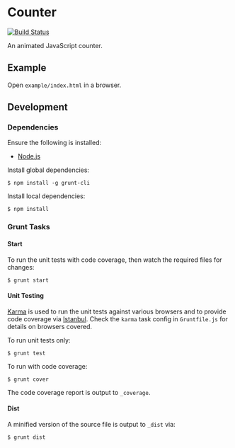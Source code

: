 # Counter

[![Build Status](https://travis-ci.org/tanem/counter.png?branch=master)](https://travis-ci.org/tanem/counter)

An animated JavaScript counter.

## Example

Open `example/index.html` in a browser.

## Development

### Dependencies

Ensure the following is installed:

 * [Node.js](http://nodejs.org/)

Install global dependencies:

    $ npm install -g grunt-cli

Install local dependencies:
    
    $ npm install

### Grunt Tasks

#### Start

To run the unit tests with code coverage, then watch the required files for changes:

    $ grunt start

#### Unit Testing

[Karma](http://karma-runner.github.io/0.8/index.html) is used to run the unit tests against various browsers and to provide code coverage via [Istanbul](https://github.com/gotwarlost/istanbul). Check the `karma` task config in `Gruntfile.js` for details on browsers covered.

To run unit tests only:

    $ grunt test

To run with code coverage:

    $ grunt cover

The code coverage report is output to `_coverage`.

#### Dist

A minified version of the source file is output to `_dist` via:

    $ grunt dist